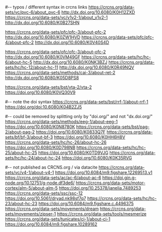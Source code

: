 #-- typos / different syntax in crcns links
https://crcns.org/data-sets/vc/pvc-6/about_pvc-6            http://dx.doi.org/10.6080/K0H12ZXD
https://crcns.org/data-sets/vc/v1v2-1/about_v1v2-1          http://dx.doi.org/10.6080/K0B27SHN

https://crcns.org/data-sets/pfc/pfc-3/about-pfc-2           http://dx.doi.org/10.6080/K0ZW1HVD
https://crcns.org/data-sets/pfc/pfc-4/about-pfc-2           http://dx.doi.org/10.6080/K0V40S4D

https://crcns.org/data-sets/ofc/ofc-3/about-ofc-2           http://dx.doi.org/10.6080/K0VM49GF
https://crcns.org/data-sets/hc/hc-6/about-hc-5              http://dx.doi.org/10.6080/K0NK3BZJ
https://crcns.org/data-sets/hc/hc-12/about-hc-11            http://dx.doi.org/10.6080/K0R49NQV
https://crcns.org/data-sets/methods/cai-3/about-ret-2       http://dx.doi.org/10.6080/K05D8PS8

https://crcns.org/data-sets/bst/vta-2/vta-2                 https://doi.org/10.6080/K0VQ30V9

#-- note the doi syntax
https://crcns.org/data-sets/bst/rrf-1/about-rrf-1           https://doi.org/doi:10.6080/K04B2ZJ5


#-- could be removed by splitting only by "doi.org/" and not "dx.doi.org/"
https://crcns.org/data-sets/methods/eeg-1/about-eeg-1       https://doi.org/10.6080/K0N8780K
https://crcns.org/data-sets/bst/pag-2/about-pag-2           https://doi.org/10.6080/K0833Q7F
https://crcns.org/data-sets/bf/bf-3/about-bf-3              https://doi.org/10.6080/K0HH6H8V
https://crcns.org/data-sets/hc/hc-26/about-hc-26            https://doi.org/10.6080/K0D798NB
https://crcns.org/data-sets/hc/hc-25/about-hc-25            https://doi.org/10.6080/K0TD9VJG
https://crcns.org/data-sets/hc/hc-24/about-hc-24            https://doi.org/10.6080/K0K35RVG

#-- not published as CRCNS.org / via datacite
https://crcns.org/data-sets/vc/v4-1/about-v4-1      https://doi.org/10.6084/m9.figshare.12269513.v1
https://crcns.org/data-sets/ac/ac-6/about-ac-6      https://doi.gin.g-node.org/10.12751/g-node.df3de6/
https://crcns.org/data-sets/motor-cortex/alm-5/about-alm-5  https://doi.org/10.25378/janelia.7489253
https://crcns.org/data-sets/ssc/ssc-12              https://doi.org/10.5061/dryad.nk98sf7q7
https://crcns.org/data-sets/hc/hc-23/about-hc-23    https://doi.org/10.6084/m9.figshare.c.4496375
https://crcns.org/data-sets/movements/dream
https://crcns.org/data-sets/movements/zipser-1
https://crcns.org/data-sets/tools/mesmerize
https://crcns.org/data-sets/tunicates/ci-1/about-ci-1   https://doi.org/10.6084/m9.figshare.10289162


